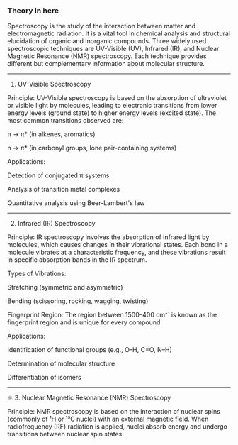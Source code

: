 ### Theory in here
Spectroscopy is the study of the interaction between matter and electromagnetic radiation. It is a vital tool in chemical analysis and structural elucidation of organic and inorganic compounds. Three widely used spectroscopic techniques are UV-Visible (UV), Infrared (IR), and Nuclear Magnetic Resonance (NMR) spectroscopy. Each technique provides different but complementary information about molecular structure.


---

 1. UV-Visible Spectroscopy

Principle:
UV-Visible spectroscopy is based on the absorption of ultraviolet or visible light by molecules, leading to electronic transitions from lower energy levels (ground state) to higher energy levels (excited state). The most common transitions observed are:

π → π* (in alkenes, aromatics)

n → π* (in carbonyl groups, lone pair-containing systems)


Applications:

Detection of conjugated π systems

Analysis of transition metal complexes

Quantitative analysis using Beer-Lambert's law



---

 2. Infrared (IR) Spectroscopy

Principle:
IR spectroscopy involves the absorption of infrared light by molecules, which causes changes in their vibrational states. Each bond in a molecule vibrates at a characteristic frequency, and these vibrations result in specific absorption bands in the IR spectrum.

Types of Vibrations:

Stretching (symmetric and asymmetric)

Bending (scissoring, rocking, wagging, twisting)


Fingerprint Region:
The region between 1500–400 cm⁻¹ is known as the fingerprint region and is unique for every compound.

Applications:

Identification of functional groups (e.g., O–H, C=O, N–H)

Determination of molecular structure

Differentiation of isomers



---

⚛️ 3. Nuclear Magnetic Resonance (NMR) Spectroscopy

Principle:
NMR spectroscopy is based on the interaction of nuclear spins (commonly of ¹H or ¹³C nuclei) with an external magnetic field. When radiofrequency (RF) radiation is applied, nuclei absorb energy and undergo transitions between nuclear spin states.

